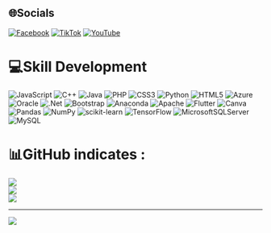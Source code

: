 
## 🌐Socials
 [![Facebook](https://img.shields.io/badge/Facebook-%231877F2.svg?logo=Facebook&logoColor=white)](https://www.facebook.com/VinhIt2003/)
 [![TikTok](https://img.shields.io/badge/TikTok-%23000000.svg?logo=TikTok&logoColor=white)](https://l.facebook.com/l.php?u=https%3A%2F%2Fwww.tiktok.com%2F%40tranquangvinh739%3F_t%3DZS-8uMWb7IgP25%26_r%3D1%26fbclid%3DIwZXh0bgNhZW0CMTAAAR2WMnYzJmMMTMVtPPdrh7MLUTXH7F2c6bJdAD36tIXuHzNcd60qYl1wN_0_aem_NvS_BlmxW_luCrxW4R1iEg&h=AT1jZQ69dELzhd3IOUhSxOY4M_2pdCqinOL2qwhOLP1cAQPN5uPgDMhqQ13w2L3ecptzA1dnnDBUMgHf_QpzvgKqkgC9K_E5ZVtcMCkgF5kDRpz_FkAcRKLj9WUd_jpNNCAFmRZwl4vVBHr7HLFCXA) 
 [![YouTube](https://img.shields.io/badge/YouTube-%23FF0000.svg?logo=YouTube&logoColor=white)](https://www.youtube.com/@QuangVinhTran-ih5oz) 

# 💻Skill Development
![JavaScript](https://img.shields.io/badge/javascript-%23323330.svg?style=for-the-badge&logo=javascript&logoColor=%23F7DF1E) 
![C++](https://img.shields.io/badge/c++-%2300599C.svg?style=for-the-badge&logo=c%2B%2B&logoColor=white) 
![Java](https://img.shields.io/badge/java-%23ED8B00.svg?style=for-the-badge&logo=java&logoColor=white) 
![PHP](https://img.shields.io/badge/php-%23777BB4.svg?style=for-the-badge&logo=php&logoColor=white) 
![CSS3](https://img.shields.io/badge/css3-%231572B6.svg?style=for-the-badge&logo=css3&logoColor=white) 
![Python](https://img.shields.io/badge/python-3670A0?style=for-the-badge&logo=python&logoColor=ffdd54) 
![HTML5](https://img.shields.io/badge/html5-%23E34F26.svg?style=for-the-badge&logo=html5&logoColor=white)
![Azure](https://img.shields.io/badge/azure-%230072C6.svg?style=for-the-badge&logo=azure-devops&logoColor=white) 
![Oracle](https://img.shields.io/badge/Oracle-F80000?style=for-the-badge&logo=oracle&logoColor=white) 
![.Net](https://img.shields.io/badge/.NET-5C2D91?style=for-the-badge&logo=.net&logoColor=white) 
![Bootstrap](https://img.shields.io/badge/bootstrap-%23563D7C.svg?style=for-the-badge&logo=bootstrap&logoColor=white)
![Anaconda](https://img.shields.io/badge/Anaconda-%2344A833.svg?style=for-the-badge&logo=anaconda&logoColor=white)
![Apache](https://img.shields.io/badge/apache-%23D42029.svg?style=for-the-badge&logo=apache&logoColor=white)
![Flutter](https://img.shields.io/badge/Flutter-%2302569B.svg?style=for-the-badge&logo=Flutter&logoColor=white)
![Canva](https://img.shields.io/badge/Canva-%2300C4CC.svg?style=for-the-badge&logo=Canva&logoColor=white)
![Pandas](https://img.shields.io/badge/pandas-%23150458.svg?style=for-the-badge&logo=pandas&logoColor=white)
![NumPy](https://img.shields.io/badge/numpy-%23013243.svg?style=for-the-badge&logo=numpy&logoColor=white)
![scikit-learn](https://img.shields.io/badge/scikit--learn-%23F7931E.svg?style=for-the-badge&logo=scikit-learn&logoColor=white)
![TensorFlow](https://img.shields.io/badge/TensorFlow-%23FF6F00.svg?style=for-the-badge&logo=TensorFlow&logoColor=white)
![MicrosoftSQLServer](https://img.shields.io/badge/Microsoft%20SQL%20Sever-CC2927?style=for-the-badge&logo=microsoft%20sql%20server&logoColor=white)
![MySQL](https://img.shields.io/badge/mysql-%2300f.svg?style=for-the-badge&logo=mysql&logoColor=white)
# 📊GitHub indicates :
![](https://github-readme-stats.vercel.app/api?username=VinhIT2003&theme=radical&hide_border=false&include_all_commits=false&count_private=false)<br/>
![](https://github-readme-streak-stats.herokuapp.com/?user=VinhIT2003&theme=radical&hide_border=false)<br/>
![](https://github-readme-stats.vercel.app/api/top-langs/?username=VinhIT2003&theme=radical&hide_border=false&include_all_commits=false&count_private=false&layout=compact)

---
[![](https://visitcount.itsvg.in/api?id=VinhIT2003&icon=0&color=0)](https://visitcount.itsvg.in)
